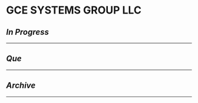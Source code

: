 # GCE SYSTEMS GROUP LLC

## *In Progress*

--------------------

## *Que*

-----------------------------------
## *Archive*

-----------------------------------
